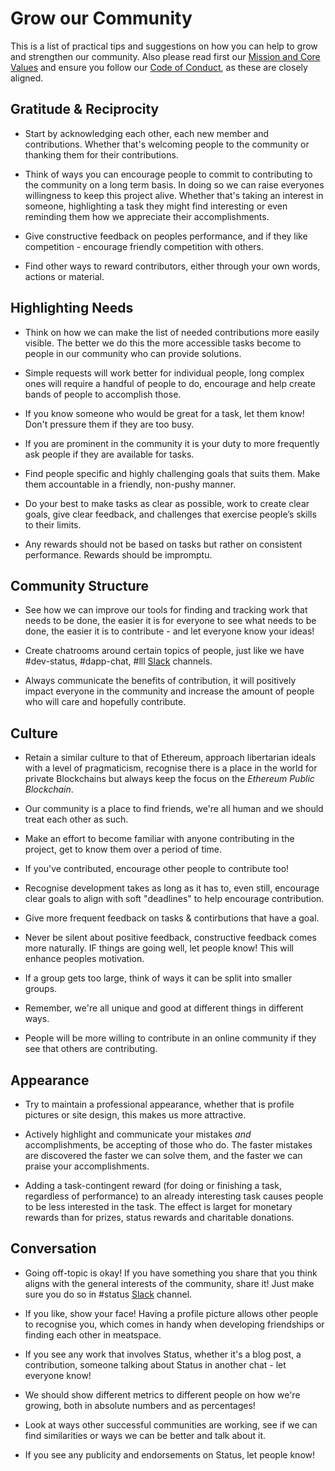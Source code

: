 # Grow our Community

This is a list of practical tips and suggestions on how you can help to grow and strengthen our community. Also please read first our [Mission and Core Values](../getting-started/mission-and-core-values.md) and ensure you follow our [Code of Conduct](../getting-started/code-of-conduct.md), as these are closely aligned.

## Gratitude & Reciprocity

- Start by acknowledging each other, each new member and contributions. Whether that's welcoming people to the community or thanking them for their contributions.

- Think of ways you can encourage people to commit to contributing to the community on a long term basis. In doing so we can raise everyones willingness to keep this project alive. Whether that's taking an interest in someone, highlighting a task they might find interesting or even reminding them how we appreciate their accomplishments.

- Give constructive feedback on peoples performance, and if they like competition - encourage friendly competition with others.

- Find other ways to reward contributors, either through your own words, actions or material.

## Highlighting Needs

- Think on how we can make the list of needed contributions more easily visible. The better we do this the more accessible tasks become to people in our community who can provide solutions.

- Simple requests will work better for individual people, long complex ones will require a handful of people to do, encourage and help create bands of people to accomplish those.

- If you know someone who would be great for a task, let them know! Don't pressure them if they are too busy.

- If you are prominent in the community it is your duty to more frequently ask people if they are available for tasks.

- Find people specific and highly challenging goals that suits them. Make them accountable in a friendly, non-pushy manner.

- Do your best to make tasks as clear as possible, work to create clear goals, give clear feedback, and challenges that exercise people’s skills to their limits.

- Any rewards should not be based on tasks but rather on consistent performance. Rewards should be impromptu.

## Community Structure

- See how we can improve our tools for finding and tracking work that needs to be done, the easier it is for everyone to see what needs to be done, the easier it is to contribute - and let everyone know your ideas!

- Create chatrooms around certain topics of people, just like we have #dev-status, #dapp-chat, #lll [Slack](http://slack.status.im) channels.

- Always communicate the benefits of contribution, it will positively impact everyone in the community and increase the amount of people who will care and hopefully contribute.

## Culture

- Retain a similar culture to that of Ethereum, approach libertarian ideals with a level of pragmaticism, recognise there is a place in the world for private Blockchains but always keep the focus on the *Ethereum Public Blockchain*.

- Our community is a place to find friends, we're all human and we should treat each other as such.

- Make an effort to become familiar with anyone contributing in the project, get to know them over a period of time.

- If you've contributed, encourage other people to contribute too!

- Recognise development takes as long as it has to, even still, encourage clear goals to align with soft "deadlines" to help encourage contribution.

- Give more frequent feedback on tasks & contirbutions that have a goal.

- Never be silent about positive feedback, constructive feedback comes more naturally. IF things are going well, let people know! This will enhance peoples motivation.

- If a group gets too large, think of ways it can be split into smaller groups.

- Remember, we're all unique and good at different things in different ways.

- People will be more willing to contribute in an online community if they see that others are contributing.

## Appearance

- Try to maintain a professional appearance, whether that is profile pictures or site design, this makes us more attractive.

- Actively highlight and communicate your mistakes *and* accomplishments, be accepting of those who do. The faster mistakes are discovered the faster we can solve them, and the faster we can praise your accomplishments.

- Adding a task-contingent reward (for doing or finishing a task, regardless of performance) to an already interesting task causes people to be less interested in the task. The effect is larget for monetary rewards than for prizes, status rewards and charitable donations.

## Conversation

- Going off-topic is okay! If you have something you share that you think aligns with the general interests of the community, share it! Just make sure you do so in #status [Slack](http://slack.status.im) channel.

- If you like, show your face! Having a profile picture allows other people to recognise you, which comes in handy when developing friendships or finding each other in meatspace. 

- If you see any work that involves Status, whether it's a blog post, a contribution, someone talking about Status in another chat - let everyone know!

- We should show different metrics to different people on how we're growing, both in absolute numbers and as percentages!

- Look at ways other successful communities are working, see if we can find similarities or ways we can be better and talk about it.

- If you see any publicity and endorsements on Status, let people know!
